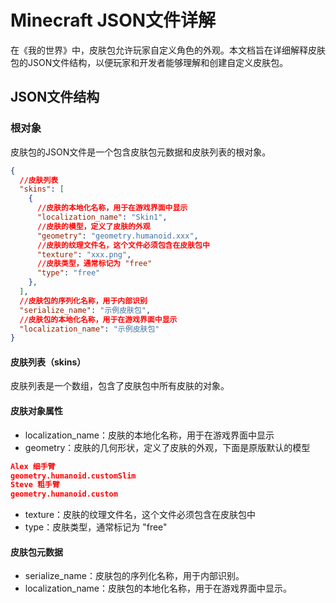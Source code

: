 # Minecraft JSON文件详解

在《我的世界》中，皮肤包允许玩家自定义角色的外观。本文档旨在详细解释皮肤包的JSON文件结构，以便玩家和开发者能够理解和创建自定义皮肤包。

## JSON文件结构

### 根对象

皮肤包的JSON文件是一个包含皮肤包元数据和皮肤列表的根对象。

```json
{
  //皮肤列表
  "skins": [
    {
      //皮肤的本地化名称，用于在游戏界面中显示
      "localization_name": "Skin1",
      //皮肤的模型，定义了皮肤的外观
      "geometry": "geometry.humanoid.xxx",
      //皮肤的纹理文件名，这个文件必须包含在皮肤包中
      "texture": "xxx.png",
      //皮肤类型，通常标记为 "free"
      "type": "free"
    },
  ],
  //皮肤包的序列化名称，用于内部识别
  "serialize_name": "示例皮肤包",
  //皮肤包的本地化名称，用于在游戏界面中显示
  "localization_name": "示例皮肤包"
}
```
#### 皮肤列表（skins）
皮肤列表是一个数组，包含了皮肤包中所有皮肤的对象。

#### 皮肤对象属性
- localization_name：皮肤的本地化名称，用于在游戏界面中显示
- geometry：皮肤的几何形状，定义了皮肤的外观，下面是原版默认的模型
```json
Alex 细手臂
geometry.humanoid.customSlim
Steve 粗手臂
geometry.humanoid.custom
```
- texture：皮肤的纹理文件名，这个文件必须包含在皮肤包中
- type：皮肤类型，通常标记为 "free"
#### 皮肤包元数据
- serialize_name：皮肤包的序列化名称，用于内部识别。
- localization_name：皮肤包的本地化名称，用于在游戏界面中显示。